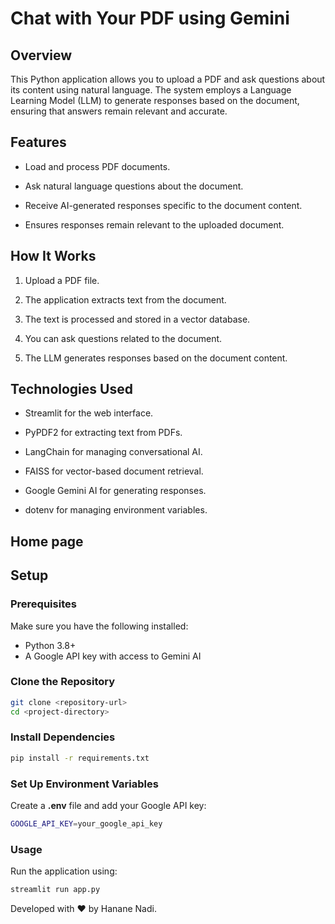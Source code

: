 # Chat with Your PDF using Gemini 

## Overview
This Python application allows you to upload a PDF and ask questions about its content using natural language. The system employs a Language Learning Model (LLM) to generate responses based on the document, ensuring that answers remain relevant and accurate.

## Features
- Load and process PDF documents.

- Ask natural language questions about the document.

- Receive AI-generated responses specific to the document content.

- Ensures responses remain relevant to the uploaded document.

## How It Works

1. Upload a PDF file.

2. The application extracts text from the document.

3. The text is processed and stored in a vector database.

4. You can ask questions related to the document.

5. The LLM generates responses based on the document content.


## Technologies Used

- Streamlit for the web interface.

- PyPDF2 for extracting text from PDFs.

- LangChain for managing conversational AI.

- FAISS for vector-based document retrieval.

- Google Gemini AI for generating responses.

- dotenv for managing environment variables.

## Home page

## Setup
### Prerequisites
Make sure you have the following installed:
- Python 3.8+
- A Google API key with access to Gemini AI

### Clone the Repository
```sh
git clone <repository-url>
cd <project-directory>
```
### Install Dependencies
```sh
pip install -r requirements.txt
```

### Set Up Environment Variables
Create a **.env** file and add your Google API key:
```sh
GOOGLE_API_KEY=your_google_api_key
```
### Usage
Run the application using:
```sh
streamlit run app.py
```



Developed with ❤️ by Hanane Nadi.